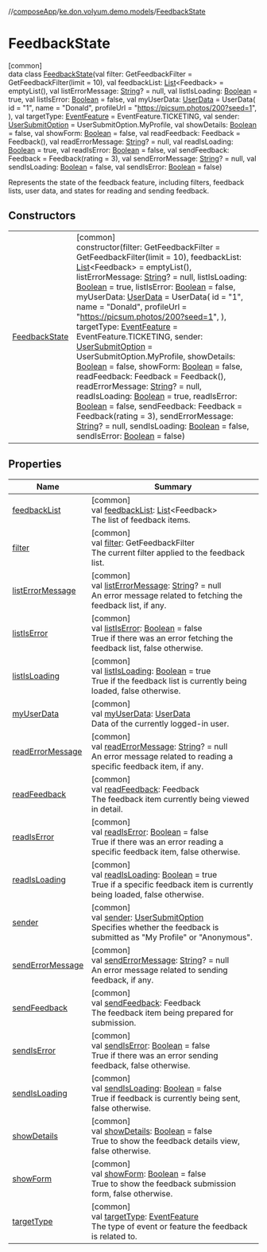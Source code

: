 //[composeApp](../../../index.md)/[ke.don.volyum.demo.models](../index.md)/[FeedbackState](index.md)

# FeedbackState

[common]\
data class [FeedbackState](index.md)(val filter: GetFeedbackFilter = GetFeedbackFilter(limit = 10), val feedbackList: [List](https://kotlinlang.org/api/core/kotlin-stdlib/kotlin.collections/-list/index.html)&lt;Feedback&gt; = emptyList(), val listErrorMessage: [String](https://kotlinlang.org/api/core/kotlin-stdlib/kotlin/-string/index.html)? = null, val listIsLoading: [Boolean](https://kotlinlang.org/api/core/kotlin-stdlib/kotlin/-boolean/index.html) = true, val listIsError: [Boolean](https://kotlinlang.org/api/core/kotlin-stdlib/kotlin/-boolean/index.html) = false, val myUserData: [UserData](../-user-data/index.md) = UserData(
        id = &quot;1&quot;,
        name = &quot;Donald&quot;,
        profileUrl = &quot;https://picsum.photos/200?seed=1&quot;,
    ), val targetType: [EventFeature](../-event-feature/index.md) = EventFeature.TICKETING, val sender: [UserSubmitOption](../-user-submit-option/index.md) = UserSubmitOption.MyProfile, val showDetails: [Boolean](https://kotlinlang.org/api/core/kotlin-stdlib/kotlin/-boolean/index.html) = false, val showForm: [Boolean](https://kotlinlang.org/api/core/kotlin-stdlib/kotlin/-boolean/index.html) = false, val readFeedback: Feedback = Feedback(), val readErrorMessage: [String](https://kotlinlang.org/api/core/kotlin-stdlib/kotlin/-string/index.html)? = null, val readIsLoading: [Boolean](https://kotlinlang.org/api/core/kotlin-stdlib/kotlin/-boolean/index.html) = true, val readIsError: [Boolean](https://kotlinlang.org/api/core/kotlin-stdlib/kotlin/-boolean/index.html) = false, val sendFeedback: Feedback = Feedback(rating = 3), val sendErrorMessage: [String](https://kotlinlang.org/api/core/kotlin-stdlib/kotlin/-string/index.html)? = null, val sendIsLoading: [Boolean](https://kotlinlang.org/api/core/kotlin-stdlib/kotlin/-boolean/index.html) = false, val sendIsError: [Boolean](https://kotlinlang.org/api/core/kotlin-stdlib/kotlin/-boolean/index.html) = false)

Represents the state of the feedback feature, including filters, feedback lists, user data, and states for reading and sending feedback.

## Constructors

| | |
|---|---|
| [FeedbackState](-feedback-state.md) | [common]<br>constructor(filter: GetFeedbackFilter = GetFeedbackFilter(limit = 10), feedbackList: [List](https://kotlinlang.org/api/core/kotlin-stdlib/kotlin.collections/-list/index.html)&lt;Feedback&gt; = emptyList(), listErrorMessage: [String](https://kotlinlang.org/api/core/kotlin-stdlib/kotlin/-string/index.html)? = null, listIsLoading: [Boolean](https://kotlinlang.org/api/core/kotlin-stdlib/kotlin/-boolean/index.html) = true, listIsError: [Boolean](https://kotlinlang.org/api/core/kotlin-stdlib/kotlin/-boolean/index.html) = false, myUserData: [UserData](../-user-data/index.md) = UserData(         id = &quot;1&quot;,         name = &quot;Donald&quot;,         profileUrl = &quot;https://picsum.photos/200?seed=1&quot;,     ), targetType: [EventFeature](../-event-feature/index.md) = EventFeature.TICKETING, sender: [UserSubmitOption](../-user-submit-option/index.md) = UserSubmitOption.MyProfile, showDetails: [Boolean](https://kotlinlang.org/api/core/kotlin-stdlib/kotlin/-boolean/index.html) = false, showForm: [Boolean](https://kotlinlang.org/api/core/kotlin-stdlib/kotlin/-boolean/index.html) = false, readFeedback: Feedback = Feedback(), readErrorMessage: [String](https://kotlinlang.org/api/core/kotlin-stdlib/kotlin/-string/index.html)? = null, readIsLoading: [Boolean](https://kotlinlang.org/api/core/kotlin-stdlib/kotlin/-boolean/index.html) = true, readIsError: [Boolean](https://kotlinlang.org/api/core/kotlin-stdlib/kotlin/-boolean/index.html) = false, sendFeedback: Feedback = Feedback(rating = 3), sendErrorMessage: [String](https://kotlinlang.org/api/core/kotlin-stdlib/kotlin/-string/index.html)? = null, sendIsLoading: [Boolean](https://kotlinlang.org/api/core/kotlin-stdlib/kotlin/-boolean/index.html) = false, sendIsError: [Boolean](https://kotlinlang.org/api/core/kotlin-stdlib/kotlin/-boolean/index.html) = false) |

## Properties

| Name | Summary |
|---|---|
| [feedbackList](feedback-list.md) | [common]<br>val [feedbackList](feedback-list.md): [List](https://kotlinlang.org/api/core/kotlin-stdlib/kotlin.collections/-list/index.html)&lt;Feedback&gt;<br>The list of feedback items. |
| [filter](filter.md) | [common]<br>val [filter](filter.md): GetFeedbackFilter<br>The current filter applied to the feedback list. |
| [listErrorMessage](list-error-message.md) | [common]<br>val [listErrorMessage](list-error-message.md): [String](https://kotlinlang.org/api/core/kotlin-stdlib/kotlin/-string/index.html)? = null<br>An error message related to fetching the feedback list, if any. |
| [listIsError](list-is-error.md) | [common]<br>val [listIsError](list-is-error.md): [Boolean](https://kotlinlang.org/api/core/kotlin-stdlib/kotlin/-boolean/index.html) = false<br>True if there was an error fetching the feedback list, false otherwise. |
| [listIsLoading](list-is-loading.md) | [common]<br>val [listIsLoading](list-is-loading.md): [Boolean](https://kotlinlang.org/api/core/kotlin-stdlib/kotlin/-boolean/index.html) = true<br>True if the feedback list is currently being loaded, false otherwise. |
| [myUserData](my-user-data.md) | [common]<br>val [myUserData](my-user-data.md): [UserData](../-user-data/index.md)<br>Data of the currently logged-in user. |
| [readErrorMessage](read-error-message.md) | [common]<br>val [readErrorMessage](read-error-message.md): [String](https://kotlinlang.org/api/core/kotlin-stdlib/kotlin/-string/index.html)? = null<br>An error message related to reading a specific feedback item, if any. |
| [readFeedback](read-feedback.md) | [common]<br>val [readFeedback](read-feedback.md): Feedback<br>The feedback item currently being viewed in detail. |
| [readIsError](read-is-error.md) | [common]<br>val [readIsError](read-is-error.md): [Boolean](https://kotlinlang.org/api/core/kotlin-stdlib/kotlin/-boolean/index.html) = false<br>True if there was an error reading a specific feedback item, false otherwise. |
| [readIsLoading](read-is-loading.md) | [common]<br>val [readIsLoading](read-is-loading.md): [Boolean](https://kotlinlang.org/api/core/kotlin-stdlib/kotlin/-boolean/index.html) = true<br>True if a specific feedback item is currently being loaded, false otherwise. |
| [sender](sender.md) | [common]<br>val [sender](sender.md): [UserSubmitOption](../-user-submit-option/index.md)<br>Specifies whether the feedback is submitted as &quot;My Profile&quot; or &quot;Anonymous&quot;. |
| [sendErrorMessage](send-error-message.md) | [common]<br>val [sendErrorMessage](send-error-message.md): [String](https://kotlinlang.org/api/core/kotlin-stdlib/kotlin/-string/index.html)? = null<br>An error message related to sending feedback, if any. |
| [sendFeedback](send-feedback.md) | [common]<br>val [sendFeedback](send-feedback.md): Feedback<br>The feedback item being prepared for submission. |
| [sendIsError](send-is-error.md) | [common]<br>val [sendIsError](send-is-error.md): [Boolean](https://kotlinlang.org/api/core/kotlin-stdlib/kotlin/-boolean/index.html) = false<br>True if there was an error sending feedback, false otherwise. |
| [sendIsLoading](send-is-loading.md) | [common]<br>val [sendIsLoading](send-is-loading.md): [Boolean](https://kotlinlang.org/api/core/kotlin-stdlib/kotlin/-boolean/index.html) = false<br>True if feedback is currently being sent, false otherwise. |
| [showDetails](show-details.md) | [common]<br>val [showDetails](show-details.md): [Boolean](https://kotlinlang.org/api/core/kotlin-stdlib/kotlin/-boolean/index.html) = false<br>True to show the feedback details view, false otherwise. |
| [showForm](show-form.md) | [common]<br>val [showForm](show-form.md): [Boolean](https://kotlinlang.org/api/core/kotlin-stdlib/kotlin/-boolean/index.html) = false<br>True to show the feedback submission form, false otherwise. |
| [targetType](target-type.md) | [common]<br>val [targetType](target-type.md): [EventFeature](../-event-feature/index.md)<br>The type of event or feature the feedback is related to. |